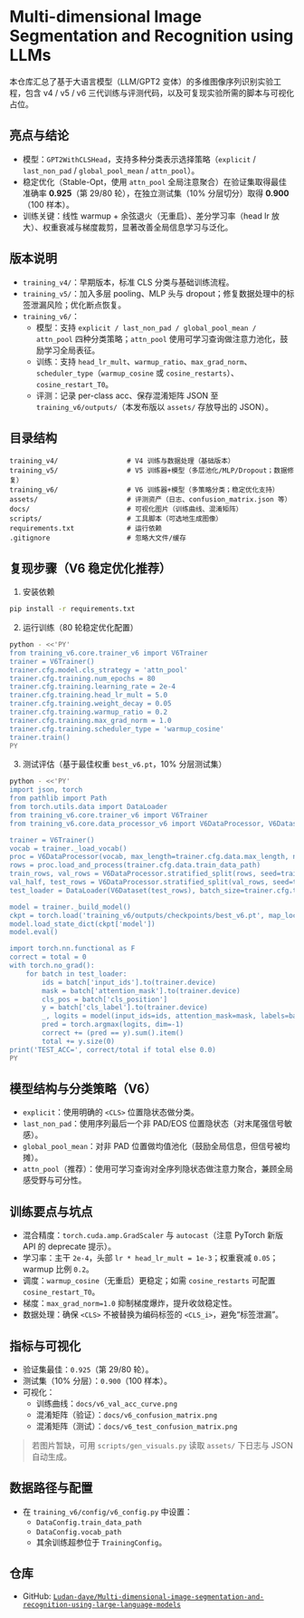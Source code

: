 # Multi-dimensional Image Segmentation and Recognition using LLMs

本仓库汇总了基于大语言模型（LLM/GPT2 变体）的多维图像序列识别实验工程，包含 v4 / v5 / v6 三代训练与评测代码，以及可复现实验所需的脚本与可视化占位。

## 亮点与结论
- 模型：`GPT2WithCLSHead`，支持多种分类表示选择策略（`explicit` / `last_non_pad` / `global_pool_mean` / `attn_pool`）。
- 稳定优化（Stable-Opt，使用 `attn_pool` 全局注意聚合）在验证集取得最佳准确率 **0.925**（第 29/80 轮），在独立测试集（10% 分层切分）取得 **0.900**（100 样本）。
- 训练关键：线性 warmup + 余弦退火（无重启）、差分学习率（head lr 放大）、权重衰减与梯度裁剪，显著改善全局信息学习与泛化。

## 版本说明
- `training_v4/`：早期版本，标准 CLS 分类与基础训练流程。
- `training_v5/`：加入多层 pooling、MLP 头与 dropout；修复数据处理中的标签泄漏风险；优化断点恢复。
- `training_v6/`：
  - 模型：支持 `explicit / last_non_pad / global_pool_mean / attn_pool` 四种分类策略；`attn_pool` 使用可学习查询做注意力池化，鼓励学习全局表征。
  - 训练：支持 `head_lr_mult`、`warmup_ratio`、`max_grad_norm`、`scheduler_type`（`warmup_cosine` 或 `cosine_restarts`）、`cosine_restart_T0`。
  - 评测：记录 per-class acc、保存混淆矩阵 JSON 至 `training_v6/outputs/`（本发布版以 `assets/` 存放导出的 JSON）。

## 目录结构
```
training_v4/                 # V4 训练与数据处理（基础版本）
training_v5/                 # V5 训练器+模型（多层池化/MLP/Dropout；数据修复）
training_v6/                 # V6 训练器+模型（多策略分类；稳定优化支持）
assets/                      # 评测资产（日志、confusion_matrix.json 等）
docs/                        # 可视化图片（训练曲线、混淆矩阵）
scripts/                     # 工具脚本（可选地生成图像）
requirements.txt             # 运行依赖
.gitignore                   # 忽略大文件/缓存
```

## 复现步骤（V6 稳定优化推荐）
1) 安装依赖
```bash
pip install -r requirements.txt
```

2) 运行训练（80 轮稳定优化配置）
```bash
python - <<'PY'
from training_v6.core.trainer_v6 import V6Trainer
trainer = V6Trainer()
trainer.cfg.model.cls_strategy = 'attn_pool'
trainer.cfg.training.num_epochs = 80
trainer.cfg.training.learning_rate = 2e-4
trainer.cfg.training.head_lr_mult = 5.0
trainer.cfg.training.weight_decay = 0.05
trainer.cfg.training.warmup_ratio = 0.2
trainer.cfg.training.max_grad_norm = 1.0
trainer.cfg.training.scheduler_type = 'warmup_cosine'
trainer.train()
PY
```

3) 测试评估（基于最佳权重 `best_v6.pt`，10% 分层测试集）
```bash
python - <<'PY'
import json, torch
from pathlib import Path
from torch.utils.data import DataLoader
from training_v6.core.trainer_v6 import V6Trainer
from training_v6.core.data_processor_v6 import V6DataProcessor, V6Dataset

trainer = V6Trainer()
vocab = trainer._load_vocab()
proc = V6DataProcessor(vocab, max_length=trainer.cfg.data.max_length, num_classes=trainer.cfg.data.num_classes)
rows = proc.load_and_process(trainer.cfg.data.train_data_path)
train_rows, val_rows = V6DataProcessor.stratified_split(rows, seed=trainer.cfg.data.seed, train_ratio=0.8)
val_half, test_rows = V6DataProcessor.stratified_split(val_rows, seed=trainer.cfg.data.seed+1, train_ratio=0.5)
test_loader = DataLoader(V6Dataset(test_rows), batch_size=trainer.cfg.training.batch_size, shuffle=False)

model = trainer._build_model()
ckpt = torch.load('training_v6/outputs/checkpoints/best_v6.pt', map_location=trainer.device)
model.load_state_dict(ckpt['model'])
model.eval()

import torch.nn.functional as F
correct = total = 0
with torch.no_grad():
    for batch in test_loader:
        ids = batch['input_ids'].to(trainer.device)
        mask = batch['attention_mask'].to(trainer.device)
        cls_pos = batch['cls_position']
        y = batch['cls_label'].to(trainer.device)
        _, logits = model(input_ids=ids, attention_mask=mask, labels=batch['labels'].to(trainer.device), cls_positions=cls_pos)
        pred = torch.argmax(logits, dim=-1)
        correct += (pred == y).sum().item()
        total += y.size(0)
print('TEST_ACC=', correct/total if total else 0.0)
PY
```

## 模型结构与分类策略（V6）
- `explicit`：使用明确的 `<CLS>` 位置隐状态做分类。
- `last_non_pad`：使用序列最后一个非 PAD/EOS 位置隐状态（对末尾强信号敏感）。
- `global_pool_mean`：对非 PAD 位置做均值池化（鼓励全局信息，但信号被均摊）。
- `attn_pool`（推荐）：使用可学习查询对全序列隐状态做注意力聚合，兼顾全局感受野与可分性。

## 训练要点与坑点
- 混合精度：`torch.cuda.amp.GradScaler` 与 `autocast`（注意 PyTorch 新版 API 的 deprecate 提示）。
- 学习率：主干 `2e-4`，头部 `lr * head_lr_mult = 1e-3`；权重衰减 `0.05`；warmup 比例 `0.2`。
- 调度：`warmup_cosine`（无重启）更稳定；如需 `cosine_restarts` 可配置 `cosine_restart_T0`。
- 梯度：`max_grad_norm=1.0` 抑制梯度爆炸，提升收敛稳定性。
- 数据处理：确保 `<CLS>` 不被替换为编码标签的 `<CLS_i>`，避免“标签泄漏”。

## 指标与可视化
- 验证集最佳：`0.925`（第 29/80 轮）。
- 测试集（10% 分层）：`0.900`（100 样本）。
- 可视化：
  - 训练曲线：`docs/v6_val_acc_curve.png`
  - 混淆矩阵（验证）：`docs/v6_confusion_matrix.png`
  - 混淆矩阵（测试）：`docs/v6_test_confusion_matrix.png`

> 若图片暂缺，可用 `scripts/gen_visuals.py` 读取 `assets/` 下日志与 JSON 自动生成。

## 数据路径与配置
- 在 `training_v6/config/v6_config.py` 中设置：
  - `DataConfig.train_data_path`
  - `DataConfig.vocab_path`
  - 其余训练超参位于 `TrainingConfig`。

## 仓库
- GitHub: [`Ludan-daye/Multi-dimensional-image-segmentation-and-recognition-using-large-language-models`](https://github.com/Ludan-daye/Multi-dimensional-image-segmentation-and-recognition-using-large-language-models)

